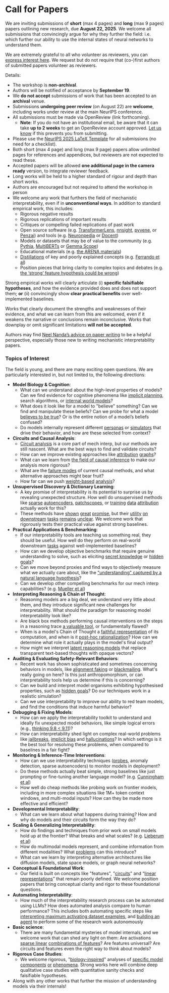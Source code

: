 # Call for Papers
We are inviting submissions of **short** (max 4 pages) and **long** (max 9 pages) papers outlining new research, due **August 22, 2025**. We welcome all submissions that convincingly argue for why they further the field: i.e. which further our ability to use the internal states of neural networks to understand them. 

We are extremely grateful to all who volunteer as reviewers, you can [express interest here](https://www.google.com/url?q=https://docs.google.com/forms/d/e/1FAIpQLSdiw1SJllzoTz_nqzDTzTOGb9DV3W_truQyh-WvYj_QGIi7Mg/viewform?usp%3Ddialog&sa=D&source=editors&ust=1752797273296373&usg=AOvVaw2zuZ9iC5y1I-244SazdU5c). We request but do not require that (co-)first authors of submitted papers volunteer as reviewers. 

Details: 
* The workshop is **non-archival**.
* Authors will be notified of acceptance by **September 19**.
* We **do not accept** submissions of work that has been accepted to an **archival** venue.
* Submissions **undergoing peer review** (on August 22) are **welcome**, including works under review at the main NeurIPS conference.
* All submissions must be made via OpenReview (link forthcoming).
  * **Note**: If you do not have an institutional email, be aware that it can take **up to 2 weeks** to get an OpenReview account approved. [Let us know](mailto:neurips2025@mechinterpworkshop.com) if this prevents you from submitting.
* Please use the [NeurIPS 2025 LaTeX Template](https://www.google.com/url?q=https://media.neurips.cc/Conferences/NeurIPS2025/Styles.zip&sa=D&source=editors&ust=1752797273299411&usg=AOvVaw3U4Dfx9eFyypD7izItdPWl) for all submissions (no need for a checklist).
* Both short (max 4 page) and long (max 9 page) papers allow unlimited pages for references and appendices, but reviewers are not expected to read these.
* Accepted papers will be allowed **one additional page in the camera ready** version, to integrate reviewer feedback.
* Long works will be held to a higher standard of rigour and depth than short works.
* Authors are encouraged but not required to attend the workshop in person
* We welcome any work that furthers the field of mechanistic interpretability, even if in **unconventional ways**. In addition to standard empirical work, this includes:
  * Rigorous negative results
  * Rigorous replications of important results
  * Critiques or compelling failed replications of past work
  * Open source software (e.g. [TransformerLens](https://www.google.com/url?q=https://github.com/neelnanda-io/TransformerLens&sa=D&source=editors&ust=1752797273302113&usg=AOvVaw3UVAlzn-tBx1hW-2I-jvWb), [nnsight](https://www.google.com/url?q=https://github.com/ndif-team/nnsight&sa=D&source=editors&ust=1752797273302312&usg=AOvVaw098X3mt0lJiBlRd0CH5H3p), [pyvene](https://www.google.com/url?q=https://github.com/stanfordnlp/pyvene/tree/main/pyvene/models/mlp&sa=D&source=editors&ust=1752797273302526&usg=AOvVaw1o1Mym_N-Ta4LY_UDCf24M), or [Penzai](https://www.google.com/url?q=https://github.com/google-deepmind/penzai&sa=D&source=editors&ust=1752797273302692&usg=AOvVaw1bAuVF0856LzKrP_rHzAu9)) and tools (e.g. [Neuronpedia](https://www.google.com/url?q=http://neuronpedia.org&sa=D&source=editors&ust=1752797273302854&usg=AOvVaw2uOhtUO46pzwmXQy58mN62) or [Docent](https://www.google.com/url?q=https://transluce.org/introducing-docent&sa=D&source=editors&ust=1752797273303025&usg=AOvVaw2AlRqGGKaDVAGagAWnq-se))
  * Models or datasets that may be of value to the community (e.g. [Pythia](https://www.google.com/url?q=https://arxiv.org/abs/2304.01373&sa=D&source=editors&ust=1752797273303428&usg=AOvVaw3VKPMuiDtnu1BoV0qxIXV4), [MultiBERTs](https://www.google.com/url?q=https://arxiv.org/abs/2106.16163&sa=D&source=editors&ust=1752797273303620&usg=AOvVaw2uNF9FeY9Dp__s6ppxsthp) or [Gemma Scope](https://www.google.com/url?q=https://arxiv.org/abs/2408.05147&sa=D&source=editors&ust=1752797273303844&usg=AOvVaw1_u6AwuYLxR0j0FQDFecra))
  * Educational materials (e.g. [the ARENA materials](https://www.google.com/url?q=https://arena3-chapter1-transformer-interp.streamlit.app/&sa=D&source=editors&ust=1752797273304311&usg=AOvVaw0I3OzBAj2p-pjsocdg6WVn))
  * [Distillations](https://www.google.com/url?q=https://distill.pub/2017/research-debt/&sa=D&source=editors&ust=1752797273304541&usg=AOvVaw03kImwVtzrICjQP-2kfjji) of key and poorly explained concepts (e.g. [Ferrando et al](https://www.google.com/url?q=https://arxiv.org/abs/2405.00208&sa=D&source=editors&ust=1752797273304809&usg=AOvVaw02udku4L6JCPDIHlV8qrrb))
  * Position pieces that bring clarity to complex topics and debates (e.g. [the ‘strong’ feature hypothesis could be wrong](https://www.google.com/url?q=https://www.alignmentforum.org/posts/tojtPCCRpKLSHBdpn/the-strong-feature-hypothesis-could-be-wrong&sa=D&source=editors&ust=1752797273305385&usg=AOvVaw2cXO7Toh0QYV66YG01DJeh))

Strong empirical works will clearly articulate (i) **specific falsifiable hypotheses**, and how the evidence provided does and does not support them; **or** (ii) convincingly show **clear practical benefits** over well-implemented baselines. 

Works that clearly document the strengths and weaknesses of their evidence, and what we can learn from this are welcomed, even if it weakens the narrative or conclusions remain inconclusive. Works that downplay or omit significant limitations **will not be accepted**. 

Authors may find [Neel Nanda’s advice on paper writing](https://www.google.com/url?q=https://www.alignmentforum.org/posts/eJGptPbbFPZGLpjsp/highly-opinionated-advice-on-how-to-write-ml-papers&sa=D&source=editors&ust=1752797273307582&usg=AOvVaw36BHm7CiTySca2K4jD7RvT) to be a helpful perspective, especially those new to writing mechanistic interpretability papers. 
### Topics of Interest
The field is young, and there are many exciting open questions. We are particularly interested in, but not limited to, the following directions: 
* **Model Biology & Cognition**:
  * What can we understand about the high-level properties of models? Can we find evidence for cognitive phenomena like [implicit planning](https://www.google.com/url?q=https://transformer-circuits.pub/2025/attribution-graphs/biology.html%23dives-poems&sa=D&source=editors&ust=1752797273309160&usg=AOvVaw20dTXYCAWpUxBv2Fg1BbCH), search algorithms, or [internal world models](https://www.google.com/url?q=https://arxiv.org/abs/2210.13382&sa=D&source=editors&ust=1752797273309396&usg=AOvVaw3KNrFOZT1Ih9flepiLDbv3)?
  * What does it look like for a model to "believe" something? Can we find and manipulate these beliefs? Can we probe for what a model [believes to be true](https://www.google.com/url?q=https://arxiv.org/abs/2310.06824&sa=D&source=editors&ust=1752797273309868&usg=AOvVaw3vhVjEJ_VthpzCbJ83r997)? Or is the entire notion of a model’s beliefs confused?
  * Do models internally represent different [personas](https://www.google.com/url?q=https://arxiv.org/abs/2406.12094&sa=D&source=editors&ust=1752797273310234&usg=AOvVaw19tJ9qrtyaEx2RiW1yWO_7) or [simulators](https://www.google.com/url?q=https://www.nature.com/articles/s41586-023-06647-8&sa=D&source=editors&ust=1752797273310333&usg=AOvVaw1apchI6_Mon4vGwB_lfZR4) that drive their behavior, and how are these selected from context?
* **Circuits and Causal Analysis**:
  * [Circuit analysis](https://www.google.com/url?q=https://distill.pub/2020/circuits/zoom-in/&sa=D&source=editors&ust=1752797273310616&usg=AOvVaw0qmFh_SQDB1cFUOwonuf33) is a core part of mech interp, but our methods are still nascent. What are the best ways to find and validate circuits?
  * How can we improve existing approaches like [attribution](https://www.google.com/url?q=https://arxiv.org/abs/2406.11944&sa=D&source=editors&ust=1752797273310977&usg=AOvVaw02fPS0VckQ5oanLgfBUwKH) [graphs](https://www.google.com/url?q=https://transformer-circuits.pub/2025/attribution-graphs/methods.html&sa=D&source=editors&ust=1752797273311083&usg=AOvVaw3_xT4F_pQ_SZ9mIVEYWjw-)?
  * What can we learn from [the field of causal inference](https://www.google.com/url?q=https://arxiv.org/abs/2407.04690&sa=D&source=editors&ust=1752797273311243&usg=AOvVaw3uVltRc0V_kaCGA9u7Re45) to make our analysis more rigorous?
  * What are the [failure modes](https://www.google.com/url?q=https://arxiv.org/abs/2307.15771&sa=D&source=editors&ust=1752797273311400&usg=AOvVaw2QOVU2PuqRbr38N6pmJGUx) of current causal methods, and what alternative approaches might bear fruit?
  * How far can we push [weight-based](https://www.google.com/url?q=https://arxiv.org/abs/2301.05217&sa=D&source=editors&ust=1752797273311608&usg=AOvVaw1n65poAu2NIIRmmhWH_gw4) [analysis](https://www.google.com/url?q=https://arxiv.org/abs/2410.08417&sa=D&source=editors&ust=1752797273311674&usg=AOvVaw1P6A6FStgiT500yvWLIk3C)?
* **Unsupervised Discovery & Dictionary Learning**:
  * A key promise of interpretability is its potential to surprise us by revealing unexpected structure. How well do unsupervised methods like [sparse](https://www.google.com/url?q=https://arxiv.org/abs/2103.15949&sa=D&source=editors&ust=1752797273312049&usg=AOvVaw2Dsr4b4Irr3ljab-JNu6jA) [autoencoders](https://www.google.com/url?q=https://transformer-circuits.pub/2023/monosemantic-features&sa=D&source=editors&ust=1752797273312139&usg=AOvVaw2RQKovjjE7UqhhTaDsCXF3), [patch](https://www.google.com/url?q=https://arxiv.org/abs/2401.06102&sa=D&source=editors&ust=1752797273312224&usg=AOvVaw2jmsFOKQEYUeaI_S1I8jIf)[scopes](https://www.google.com/url?q=https://arxiv.org/abs/2403.10949v2&sa=D&source=editors&ust=1752797273312275&usg=AOvVaw1zMPjfiUeLkQRy1KTnmT1N), or [training](https://www.google.com/url?q=https://proceedings.mlr.press/v70/koh17a?ref%3Dhttps://githubhelp.com&sa=D&source=editors&ust=1752797273312365&usg=AOvVaw10mgwIUpWsp7u6k8aIit_y) [data](https://www.google.com/url?q=https://arxiv.org/abs/2308.03296&sa=D&source=editors&ust=1752797273312431&usg=AOvVaw0Mvp_f-b1khykIgW_SNfGv) [attribution](https://www.google.com/url?q=https://arxiv.org/abs/2205.11482&sa=D&source=editors&ust=1752797273312501&usg=AOvVaw0E-Ny2ABMa44D4c5wjTsV3) actually work for this?
  * These methods have [shown](https://www.google.com/url?q=https://transformer-circuits.pub/2024/scaling-monosemanticity/index.html&sa=D&source=editors&ust=1752797273312670&usg=AOvVaw1pH4MfszqoME_mcVUhfYp1) [great](https://www.google.com/url?q=https://transformer-circuits.pub/2025/attribution-graphs/biology.html&sa=D&source=editors&ust=1752797273312767&usg=AOvVaw1gmybzq96Bkwa2c7QhVw3_) [promise](https://www.google.com/url?q=https://arxiv.org/abs/2503.10965&sa=D&source=editors&ust=1752797273312840&usg=AOvVaw0eEiRFfa6U8V9DuEBtukR1), but their [utility](https://www.google.com/url?q=https://arxiv.org/abs/2502.16681&sa=D&source=editors&ust=1752797273312920&usg=AOvVaw1aebke7C4hoCXF7Ecqm_aS) [on](https://www.google.com/url?q=https://www.tilderesearch.com/blog/sieve&sa=D&source=editors&ust=1752797273313006&usg=AOvVaw1xa-Q81dwn9rUYzoxvgv7K) [downstream](https://www.google.com/url?q=https://arxiv.org/abs/2501.17148&sa=D&source=editors&ust=1752797273313084&usg=AOvVaw35I0q0GyLrgYVJ_VsBgELh) [tasks](https://www.google.com/url?q=https://transformer-circuits.pub/2024/features-as-classifiers/index.html&sa=D&source=editors&ust=1752797273313171&usg=AOvVaw1A3JeBeh-olkwD7-YdXbOf) [remains](https://www.google.com/url?q=https://arxiv.org/abs/2502.04382&sa=D&source=editors&ust=1752797273313241&usg=AOvVaw0FrLvsmZzPhjynCIYf-51k) [unclear](https://www.google.com/url?q=https://www.alignmentforum.org/posts/4uXCAJNuPKtKBsi28/negative-results-for-saes-on-downstream-tasks&sa=D&source=editors&ust=1752797273313348&usg=AOvVaw3WFDRYUBr5WOR3HLSYdado). We welcome work that rigorously tests their practical value against strong baselines.
* **Practical Applications & Benchmarking**:
  * If our interpretability tools are teaching us something real, they should be useful. How well do they perform on real-world downstream [tasks](https://www.google.com/url?q=https://www.lesswrong.com/posts/wGRnzCFcowRCrpX4Y/downstream-applications-as-validation-of-interpretability&sa=D&source=editors&ust=1752797273313887&usg=AOvVaw3OLzEmLKfCD9p-yCpcIxig) against well-implemented baselines?
  * How can we develop objective benchmarks that require genuine understanding to solve, such as eliciting [secret knowledge](https://www.google.com/url?q=https://arxiv.org/abs/2505.14352&sa=D&source=editors&ust=1752797273314250&usg=AOvVaw39ntKL12F9cKJUUV6vxChT) or [hidden goals](https://www.google.com/url?q=https://arxiv.org/abs/2503.10965&sa=D&source=editors&ust=1752797273314367&usg=AOvVaw3foFzlQG_FLsSGFihCeLuq)?
  * Can we move beyond proxies and find ways to objectively measure what we actually care about, like the ["understanding" captured by a natural language hypothesis](https://www.google.com/url?q=https://arxiv.org/abs/2502.04382&sa=D&source=editors&ust=1752797273314864&usg=AOvVaw13SbQAV9bFWFt1v4l6bMDT)?
  * Can we develop other compelling benchmarks for our mech interp capabilities? (e.g. [Mueller et al](https://www.google.com/url?q=https://arxiv.org/abs/2504.13151&sa=D&source=editors&ust=1752797273315103&usg=AOvVaw061vPWfMOqLl8Im9ecMtEy))
* **Interpreting Reasoning & Chain of Thought**:
  * Reasoning models are a big deal, we understand very little about them, and they introduce significant new challenges for interpretability. What should the paradigm for reasoning model interpretability look like?
  * Are black box methods performing causal interventions on the steps in a reasoning trace [a valuable tool](https://www.google.com/url?q=https://arxiv.org/abs/2506.19143&sa=D&source=editors&ust=1752797273315664&usg=AOvVaw1nDLWqMhf_P9pjK6eewnLE), or fundamentally flawed?
  * When is a model's Chain of Thought a [faithful representation](https://www.google.com/url?q=https://arxiv.org/abs/2305.04388&sa=D&source=editors&ust=1752797273315857&usg=AOvVaw1iu1ma_RAqLtZqo466YqmB) of its computation, and when is it [post-hoc rationalization](https://www.google.com/url?q=https://arxiv.org/abs/2503.08679&sa=D&source=editors&ust=1752797273315989&usg=AOvVaw2DJptqA-quCXnMlDwLACZZ)? How can we determine what role it actually plays in the model's final output?
  * How might we interpret [latent reasoning models](https://www.google.com/url?q=https://arxiv.org/abs/2412.06769&sa=D&source=editors&ust=1752797273316210&usg=AOvVaw2Ghb05s4BJQHRCkDO6g5aG) that replace transparent text-based thoughts with opaque vectors?
* **Auditing & Evaluating Safety-Relevant Behaviors**:
  * Recent work has shown sophisticated and sometimes concerning behaviors in models, like [alignment faking](https://www.google.com/url?q=https://arxiv.org/abs/2412.14093&sa=D&source=editors&ust=1752797273316704&usg=AOvVaw0e1AueuJzg_tixrW8nbWl8) or [blackmailing](https://www.google.com/url?q=https://www.anthropic.com/research/agentic-misalignment&sa=D&source=editors&ust=1752797273316827&usg=AOvVaw3K_DJjeqwk_XwzEzx4C4nh). What's really going on here? Is this just anthropomorphism, or can interpretability tools help us determine if this is concerning?
  * Can we build and interpret model organisms exhibiting hypothesised properties, such as [hidden goals](https://www.google.com/url?q=https://arxiv.org/abs/2503.10965&sa=D&source=editors&ust=1752797273317290&usg=AOvVaw1tlnKiw16SLObBEB4fimIM)? Do our techniques work in a realistic simulation?
  * Can we use interpretability to improve our ability to red team models, and find the conditions that induce harmful behavior?
* **Debugging & Fixing Models**:
  * How can we apply the interpretability toolkit to understand and ideally fix unexpected model behaviors, like simple logical errors (e.g., [thinking 9.8 < 9.11](https://www.google.com/url?q=https://transluce.org/observability-interface&sa=D&source=editors&ust=1752797273318048&usg=AOvVaw2vVXmxsVI2ESQqsNqDgvu_))?
  * How can interpretability shed light on complex real-world problems like [jailbreaks](https://www.google.com/url?q=https://transformer-circuits.pub/2025/attribution-graphs/biology.html%23dives-jailbreak&sa=D&source=editors&ust=1752797273318324&usg=AOvVaw3ONEWgr5Nbip00_YJik89Z), [implicit bias](https://www.google.com/url?q=https://arxiv.org/abs/2506.10922&sa=D&source=editors&ust=1752797273318419&usg=AOvVaw3DnfAojDZX37dlazlVKHPw) and [hallucinations](https://www.google.com/url?q=https://arxiv.org/abs/2411.14257&sa=D&source=editors&ust=1752797273318510&usg=AOvVaw3W0eW0a9mYwO65SkbjniHI)? In which settings is it the best tool for resolving these problems, when compared to baselines in a fair fight?
* **Monitoring & Inference-Time Interventions**:
  * How can we use interpretability techniques ([probes](https://www.google.com/url?q=https://arxiv.org/abs/2102.12452&sa=D&source=editors&ust=1752797273319032&usg=AOvVaw1kPMxFvwSmbGkHCUqHVxmF), anomaly detection, sparse autoencoders) to monitor models in deployment?
  * Do these methods actually beat simple, strong baselines like just prompting or fine-tuning another language model? (e.g. [Cunningham et al](https://www.google.com/url?q=https://alignment.anthropic.com/2025/cheap-monitors/&sa=D&source=editors&ust=1752797273319864&usg=AOvVaw1IXB2eNNshyVNiZgIkzBzH))
  * How well do cheap methods like probing work on frontier models, including in more complex situations like 1M+ token context windows, and multi-modal inputs? How can they be made more effective and efficient?
* **Developmental Interpretability**:
  * What can we learn about what happens during training? How and why do models and their circuits form the way they do?
* **Scaling & Generalizing Interpretability**:
  * How do findings and techniques from prior work on small models hold up at the frontier? What breaks and what scales? (e.g. [Lieberum et al](https://www.google.com/url?q=https://arxiv.org/abs/2307.09458&sa=D&source=editors&ust=1752797273321538&usg=AOvVaw0QH2WM_lQhRcCr4iv_p09I))
  * How do multimodal models represent, and combine information from different modalities? What [problems](https://www.google.com/url?q=https://openreview.net/pdf?id%3DVUhRdZp8ke&sa=D&source=editors&ust=1752797273321757&usg=AOvVaw02G-owSnrg-NxacM6OUZF5) can this introduce?
  * What can we learn by interpreting alternative architectures like diffusion models, state space models, or graph neural networks?
* **Conceptual & Foundational Work**:
  * Our field is built on concepts like "features", "[circuits](https://www.google.com/url?q=https://distill.pub/2020/circuits/zoom-in/&sa=D&source=editors&ust=1752797273322462&usg=AOvVaw1p5R9_xe_ZxdgD4eK2jL8g)" and “[linear representations](https://www.google.com/url?q=https://transformer-circuits.pub/2024/july-update/index.html%23linear-representations&sa=D&source=editors&ust=1752797273322609&usg=AOvVaw1EaVJuf45up-A4Gs6qscrc)” that remain poorly defined. We welcome position papers that bring conceptual clarity and rigor to these foundational questions.
* **Automating Interpretability**:
  * How much of the interpretability research process can be automated using LLMs? How does automated analysis compare to human performance? This includes both automating specific steps like [interpreting maximum activating dataset examples](https://www.google.com/url?q=https://openaipublic.blob.core.windows.net/neuron-explainer/paper/index.html&sa=D&source=editors&ust=1752797273323425&usg=AOvVaw0Oq4qSQ4IfgVKFWDYyqa0L), and [building an agent](https://www.google.com/url?q=https://arxiv.org/abs/2404.14394&sa=D&source=editors&ust=1752797273323552&usg=AOvVaw1567i50vHXWJYeV5t6mUrk) to perform some of the research work autonomously
* **Basic science**:
  * There are many fundamental mysteries of model internals, and we welcome work that can shed any light on them: Are activations [sparse linear](https://www.google.com/url?q=https://arxiv.org/abs/1601.03764&sa=D&source=editors&ust=1752797273324010&usg=AOvVaw00rem-1GAuYSU0Ue3sul0R) [combinations of features](https://www.google.com/url?q=https://transformer-circuits.pub/2022/toy_model/index.html&sa=D&source=editors&ust=1752797273324172&usg=AOvVaw3Xg7T3KXJSvNOBnBHc7UT_)? Are features universal? Are circuits and features even the right way to think about models?
* **Rigorous Case Studies**:
  * We welcome rigorous, "[biology-inspired](https://www.google.com/url?q=https://distill.pub/2020/circuits/curve-circuits/&sa=D&source=editors&ust=1752797273324600&usg=AOvVaw06pks7uOdcokoP74VHlFZR)" analyses of [specific model](https://www.google.com/url?q=https://arxiv.org/abs/2310.04625&sa=D&source=editors&ust=1752797273324703&usg=AOvVaw1ZTOaRGTswld5ih82xK-VK) [components](https://www.google.com/url?q=https://transformer-circuits.pub/2024/scaling-monosemanticity/index.html&sa=D&source=editors&ust=1752797273324818&usg=AOvVaw3HQufchlw7Is3dnZAdD-CW) [or](https://www.google.com/url?q=https://arxiv.org/abs/2305.01610&sa=D&source=editors&ust=1752797273324927&usg=AOvVaw2VgMXM_MniLQfAlM9vgMzy) [phenomena](https://www.google.com/url?q=https://arxiv.org/abs/2306.09346&sa=D&source=editors&ust=1752797273325026&usg=AOvVaw1fRHOMnOn_NcNxPkHkIPnd). Strong works here will combine deep qualitative case studies with quantitative sanity checks and falsifiable hypotheses.
* Along with any other works that further the mission of understanding models via their internals!